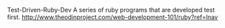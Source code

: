 Test-Driven-Ruby-Dev
A series of ruby programs that are developed test first.
http://www.theodinproject.com/web-development-101/ruby?ref=lnav

